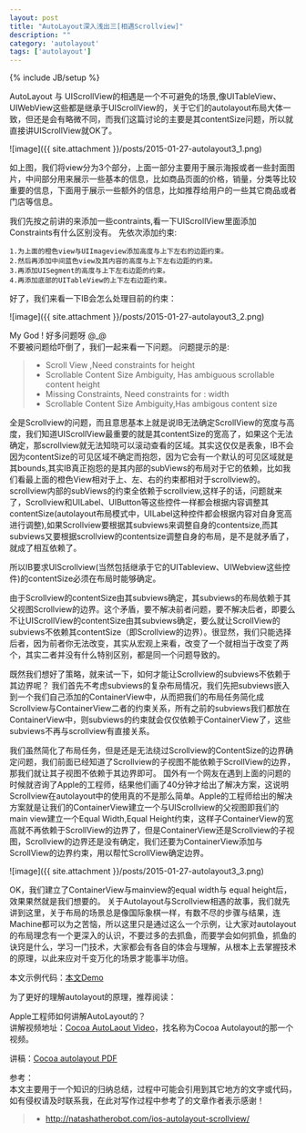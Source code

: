 ```yaml
---
layout: post
title: "AutoLayout深入浅出三[相遇Scrollview]"
description: ""
category: 'autolayout'
tags: ['autolayout']
---
```

{% include JB/setup %}

AutoLayout 与 UIScrollView的相遇是一个不可避免的场景,像UITableView、UIWebView这些都是继承于UIScrollView的，关于它们的autolayout布局大体一致，但还是会有略微不同，而我们这篇讨论的主要是其contentSize问题，所以就直接讲UIScrollView就OK了。

<!--more-->

![image]({{ site.attachment }}/posts/2015-01-27-autolayout3_1.png)

如上图，我们将view分为3个部分，上面一部分主要用于展示海报或者一些封面图片，中间部分用来展示一些基本的信息，比如商品页面的价格，销量，分类等比较重要的信息，下面用于展示一些额外的信息，比如推荐给用户的一些其它商品或者门店等信息。

我们先按之前讲的来添加一些contraints,看一下UIScrollView里面添加Constraints有什么区别没有。
先依次添加约束:  

	1.为上面的橙色view与UIImageview添加高度与上下左右的边距约束。
	2.然后再添加中间蓝色view及其内容的高度与上下左右边距的约束。
	3.再添加UISegment的高度与上下左右边距的约束。
	4.再添加底部的UITableView的上下左右边距约束。
	
好了，我们来看一下IB会怎么处理目前的约束：  

![image]({{ site.attachment }}/posts/2015-01-27-autolayout3_2.png)

My God ! 好多问题呀 @_@  
不要被问题给吓倒了，我们一起来看一下问题。
问题提示的是:  

>* Scroll View ,Need constraints for height   
>* Scrollable Content Size Ambiguity, Has ambiguous scrollable content height  
>* Missing Constraints, Need constraints for : width  
>* Scrollable Content Size Ambiguity,Has ambigous content size  

全是Scrollview的问题，而且意思基本上就是说IB无法确定ScrollView的宽度与高度，我们知道UIScrollView最重要的就是其contentSize的宽高了，如果这个无法确定，那scrollview就无法知晓可以滚动查看的区域。其实这仅仅是表象，IB不会因为contentSize的可见区域不确定而抱怨，因为它会有一个默认的可见区域就是其bounds,其实IB真正抱怨的是其内部的subViews的布局对于它的依赖，比如我们看最上面的橙色View相对于上、左、右的约束都相对于scrollview的。scrollview内部的subViews的约束全依赖于scrollview,这样子的话，问题就来了，Scrollview和UILabel、UIButton等这些控件一样都会根据内容调整其contentSize(autolayout布局模式中，UILabel这种控件都会根据内容对自身宽高进行调整),如果Scrollview要根据其subviews来调整自身的contentsize,而其subviews又要根据scrollview的contentsize调整自身的布局，是不是就矛盾了，就成了相互依赖了。

所以IB要求UIScrollview(当然包括继承于它的UITableview、UIWebview这些控件)的contentSize必须在布局时能够确定。

由于Scrollview的contentSize由其subviews确定，其subviews的布局依赖于其父视图Scrollview的边界。这个矛盾，要不解决前者问题，要不解决后者，即要么不让UIScrollView的contentSize由其subviews确定，要么就让ScrollView的subviews不依赖其contentSize（即Scrollview的边界）。很显然，我们只能选择后者，因为前者你无法改变，其实从宏观上来看，改变了一个就相当于改变了两个，其实二者并没有什么特别区别，都是同一个问题导致的。

既然我们想好了策略，就来试一下，如何才能让Scrollview的subviews不依赖于其边界呢？
我们首先不考虑subviews的复杂布局情况，我们先把subviews嵌入到一个我们自己添加的ContainerView中，从而把我们的布局任务简化成Scrollview与ContainerView二者的约束关系，所有之前的subviews我们都放在ContainerView中，则subviews的约束就会仅仅依赖于ContainerView了，这些subviews不再与scrollview有直接关系。

我们虽然简化了布局任务，但是还是无法绕过Scrollview的ContentSize的边界确定问题，我们前面已经知道了Scrollview的子视图不能依赖于ScrollView的边界，那我们就让其子视图不依赖于其边界即可。
国外有一个网友在遇到上面的问题的时候就咨询了Apple的工程师，结果他们画了40分钟才给出了解决方案，这说明Scrollview在autolayout中的使用真的不是那么简单。Apple的工程师给出的解决方案就是让我们的ContainerView建立一个与UIScrollview的父视图即我们的main view建立一个Equal Width,Equal Height约束，这样子ContainerView的宽高就不再依赖于ScrollView的边界了，但是ContainerView还是Scrollview的子视图，Scrollview的边界还是没有确定，我们还要为ContainerView添加与ScrollView的边界约束，用以帮忙ScrollView确定边界。

![image]({{ site.attachment }}/posts/2015-01-27-autolayout3_3.png)

OK，我们建立了ContainerView与mainview的equal width与 equal height后，效果果然就是我们想要的。
关于Autolayout与Scrollview相遇的故事，我们就先讲到这里，关于布局的场景总是像国际象棋一样，有数不尽的步骤与结果，连Machine都可以为之苦恼，所以这里只是通过这么一个示例，让大家对autolayout的布局理念有一个更深入的认识，不要过多的去抓鱼，而要学会如何抓鱼，抓鱼的诀窍是什么，学习一门技术，大家都会有各自的体会与理解，从根本上去掌握技术的原理，以此来应对千变万化的场景才能事半功倍。

本文示例代码：[本文Demo](https://github.com/GrayLuo/ScrollViewAutoLayoutTest.git)

为了更好的理解autolayout的原理，推荐阅读：

Apple工程师如何讲解AutoLayout的？  
讲解视频地址：[Cocoa AutoLaout Video](https://developer.apple.com/videos/wwdc/2011/)，找名称为Cocoa Autolayout的那一个视频。

讲稿：[Cocoa autolayout PDF](https://developer.apple.com/devcenter/download.action?path=/wwdc_2011/adc_on_itunes__wwdc11_sessions__pdf/103_cocoa_autolayout.pdf)

参考：  
本文主要用于一个知识的归纳总结，过程中可能会引用到其它地方的文字或代码，如有侵权请及时联系我，在此对写作过程中参考了的文章作者表示感谢！ 

> * http://natashatherobot.com/ios-autolayout-scrollview/
